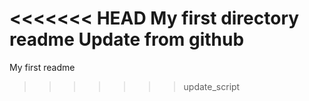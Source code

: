 <<<<<<< HEAD
My first directory readme
Update from github
=======
My first readme
>>>>>>> update_script
